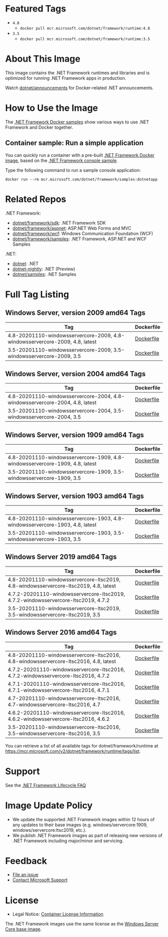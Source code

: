 # Featured Tags

* `4.8`
  * `docker pull mcr.microsoft.com/dotnet/framework/runtime:4.8`
* `3.5`
  * `docker pull mcr.microsoft.com/dotnet/framework/runtime:3.5`

# About This Image

This image contains the .NET Framework runtimes and libraries and is optimized for running .NET Framework apps in production.

Watch [dotnet/announcements](https://github.com/dotnet/announcements/labels/Docker) for Docker-related .NET announcements.

# How to Use the Image

The [.NET Framework Docker samples](https://github.com/microsoft/dotnet-framework-docker/blob/master/samples/README.md) show various ways to use .NET Framework and Docker together.

## Container sample: Run a simple application

You can quickly run a container with a pre-built [.NET Framework Docker image](https://hub.docker.com/_/microsoft-dotnet-framework-samples/), based on the [.NET Framework console sample](https://github.com/microsoft/dotnet-framework-docker/blob/master/samples/dotnetapp/README.md).

Type the following command to run a sample console application:

```console
docker run --rm mcr.microsoft.com/dotnet/framework/samples:dotnetapp
```

# Related Repos

.NET Framework:

* [dotnet/framework/sdk](https://hub.docker.com/_/microsoft-dotnet-framework-sdk/): .NET Framework SDK
* [dotnet/framework/aspnet](https://hub.docker.com/_/microsoft-dotnet-framework-aspnet/): ASP.NET Web Forms and MVC
* [dotnet/framework/wcf](https://hub.docker.com/_/microsoft-dotnet-framework-wcf/): Windows Communication Foundation (WCF)
* [dotnet/framework/samples](https://hub.docker.com/_/microsoft-dotnet-framework-samples/): .NET Framework, ASP.NET and WCF Samples

.NET:

* [dotnet](https://hub.docker.com/_/microsoft-dotnet/): .NET
* [dotnet-nightly](https://hub.docker.com/_/microsoft-dotnet-nightly/): .NET (Preview)
* [dotnet/samples](https://hub.docker.com/_/microsoft-dotnet-samples/): .NET Samples

# Full Tag Listing

## Windows Server, version 2009 amd64 Tags
Tag | Dockerfile
---------| ---------------
4.8-20201110-windowsservercore-2009, 4.8-windowsservercore-2009, 4.8, latest | [Dockerfile](https://github.com/microsoft/dotnet-framework-docker/blob/master/src/runtime/4.8/windowsservercore-2009/Dockerfile)
3.5-20201110-windowsservercore-2009, 3.5-windowsservercore-2009, 3.5 | [Dockerfile](https://github.com/microsoft/dotnet-framework-docker/blob/master/src/runtime/3.5/windowsservercore-2009/Dockerfile)

## Windows Server, version 2004 amd64 Tags
Tag | Dockerfile
---------| ---------------
4.8-20201110-windowsservercore-2004, 4.8-windowsservercore-2004, 4.8, latest | [Dockerfile](https://github.com/microsoft/dotnet-framework-docker/blob/master/src/runtime/4.8/windowsservercore-2004/Dockerfile)
3.5-20201110-windowsservercore-2004, 3.5-windowsservercore-2004, 3.5 | [Dockerfile](https://github.com/microsoft/dotnet-framework-docker/blob/master/src/runtime/3.5/windowsservercore-2004/Dockerfile)

## Windows Server, version 1909 amd64 Tags
Tag | Dockerfile
---------| ---------------
4.8-20201110-windowsservercore-1909, 4.8-windowsservercore-1909, 4.8, latest | [Dockerfile](https://github.com/microsoft/dotnet-framework-docker/blob/master/src/runtime/4.8/windowsservercore-1909/Dockerfile)
3.5-20201110-windowsservercore-1909, 3.5-windowsservercore-1909, 3.5 | [Dockerfile](https://github.com/microsoft/dotnet-framework-docker/blob/master/src/runtime/3.5/windowsservercore-1909/Dockerfile)

## Windows Server, version 1903 amd64 Tags
Tag | Dockerfile
---------| ---------------
4.8-20201110-windowsservercore-1903, 4.8-windowsservercore-1903, 4.8, latest | [Dockerfile](https://github.com/microsoft/dotnet-framework-docker/blob/master/src/runtime/4.8/windowsservercore-1903/Dockerfile)
3.5-20201110-windowsservercore-1903, 3.5-windowsservercore-1903, 3.5 | [Dockerfile](https://github.com/microsoft/dotnet-framework-docker/blob/master/src/runtime/3.5/windowsservercore-1903/Dockerfile)

## Windows Server 2019 amd64 Tags
Tag | Dockerfile
---------| ---------------
4.8-20201110-windowsservercore-ltsc2019, 4.8-windowsservercore-ltsc2019, 4.8, latest | [Dockerfile](https://github.com/microsoft/dotnet-framework-docker/blob/master/src/runtime/4.8/windowsservercore-ltsc2019/Dockerfile)
4.7.2-20201110-windowsservercore-ltsc2019, 4.7.2-windowsservercore-ltsc2019, 4.7.2 | [Dockerfile](https://github.com/microsoft/dotnet-framework-docker/blob/master/src/runtime/4.7.2/windowsservercore-ltsc2019/Dockerfile)
3.5-20201110-windowsservercore-ltsc2019, 3.5-windowsservercore-ltsc2019, 3.5 | [Dockerfile](https://github.com/microsoft/dotnet-framework-docker/blob/master/src/runtime/3.5/windowsservercore-ltsc2019/Dockerfile)

## Windows Server 2016 amd64 Tags
Tag | Dockerfile
---------| ---------------
4.8-20201110-windowsservercore-ltsc2016, 4.8-windowsservercore-ltsc2016, 4.8, latest | [Dockerfile](https://github.com/microsoft/dotnet-framework-docker/blob/master/src/runtime/4.8/windowsservercore-ltsc2016/Dockerfile)
4.7.2-20201110-windowsservercore-ltsc2016, 4.7.2-windowsservercore-ltsc2016, 4.7.2 | [Dockerfile](https://github.com/microsoft/dotnet-framework-docker/blob/master/src/runtime/4.7.2/windowsservercore-ltsc2016/Dockerfile)
4.7.1-20201110-windowsservercore-ltsc2016, 4.7.1-windowsservercore-ltsc2016, 4.7.1 | [Dockerfile](https://github.com/microsoft/dotnet-framework-docker/blob/master/src/runtime/4.7.1/windowsservercore-ltsc2016/Dockerfile)
4.7-20201110-windowsservercore-ltsc2016, 4.7-windowsservercore-ltsc2016, 4.7 | [Dockerfile](https://github.com/microsoft/dotnet-framework-docker/blob/master/src/runtime/4.7/windowsservercore-ltsc2016/Dockerfile)
4.6.2-20201110-windowsservercore-ltsc2016, 4.6.2-windowsservercore-ltsc2016, 4.6.2 | [Dockerfile](https://github.com/microsoft/dotnet-framework-docker/blob/master/src/runtime/4.6.2/windowsservercore-ltsc2016/Dockerfile)
3.5-20201110-windowsservercore-ltsc2016, 3.5-windowsservercore-ltsc2016, 3.5 | [Dockerfile](https://github.com/microsoft/dotnet-framework-docker/blob/master/src/runtime/3.5/windowsservercore-ltsc2016/Dockerfile)

You can retrieve a list of all available tags for dotnet/framework/runtime at https://mcr.microsoft.com/v2/dotnet/framework/runtime/tags/list.

# Support

See the [.NET Framework Lifecycle FAQ](https://support.microsoft.com/help/17455/lifecycle-faq-net-framework)

# Image Update Policy

* We update the supported .NET Framework images within 12 hours of any updates to their base images (e.g. windows/servercore:1909, windows/servercore:ltsc2019, etc.).
* We publish .NET Framework images as part of releasing new versions of .NET Framework including major/minor and servicing.

# Feedback

* [File an issue](https://github.com/microsoft/dotnet-framework-docker/issues/new/choose)
* [Contact Microsoft Support](https://support.microsoft.com/contactus/)

# License

* Legal Notice: [Container License Information](https://aka.ms/mcr/osslegalnotice)

The .NET Framework images use the same license as the [Windows Server Core base image](https://hub.docker.com/_/microsoft-windows-servercore/).
